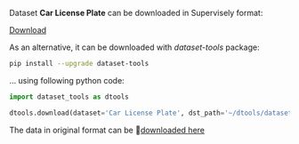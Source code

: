 Dataset **Car License Plate** can be downloaded in Supervisely format:

 [Download](https://assets.supervisely.com/supervisely-supervisely-assets-public/teams_storage/5/R/m5/MzylmEpcZsWy0ijvl2WTbaM9E7gn8D0pVFCG7wcOUeDbmd221xLsRsJPyJAKOPpNE7GSpz3Eb1CkchBaVr7UdFx7PaPp5NQG172yK19VZDlAn2scCmYT1MZuygmI.tar)

As an alternative, it can be downloaded with *dataset-tools* package:
``` bash
pip install --upgrade dataset-tools
```

... using following python code:
``` python
import dataset_tools as dtools

dtools.download(dataset='Car License Plate', dst_path='~/dtools/datasets/Car License Plate.tar')
```
The data in original format can be 🔗[downloaded here](https://www.kaggle.com/datasets/andrewmvd/car-plate-detection/download?datasetVersionNumber=1)